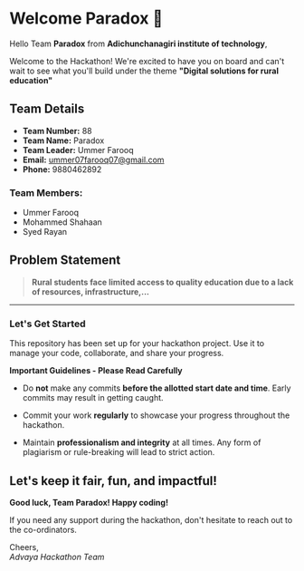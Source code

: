 # Welcome Paradox 👋

Hello Team **Paradox** from **Adichunchanagiri institute of technology**,

Welcome to the Hackathon! We're excited to have you on board and can't wait to see what you'll build under the theme **"Digital solutions for rural education"** 

## Team Details

- **Team Number:** 88  
- **Team Name:** Paradox
- **Team Leader:** Ummer Farooq  
- **Email:** ummer07farooq07@gmail.com  
- **Phone:** 9880462892  

### Team Members:
- Ummer Farooq 
- Mohammed Shahaan 
- Syed Rayan 

## Problem Statement

> **Rural students face limited access to quality education due to a lack of resources, infrastructure,...**

---

### Let's Get Started 

This repository has been set up for your hackathon project. Use it to manage your code, collaborate, and share your progress.

**Important Guidelines - Please Read Carefully**

- Do **not** make any commits **before the allotted start date and time**. Early commits may result in getting caught.
- Commit your work **regularly** to showcase your progress throughout the hackathon.

- Maintain **professionalism and integrity** at all times. Any form of plagiarism or rule-breaking will lead to strict action.

Let's keep it fair, fun, and impactful! 
---

**Good luck, Team Paradox! Happy coding!**

If you need any support during the hackathon, don't hesitate to reach out to the co-ordinators.

Cheers,  
_Advaya Hackathon Team_